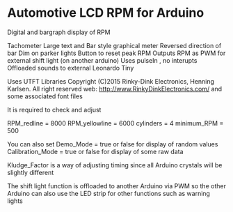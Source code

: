 # Automotive LCD RPM for Arduino
 Digital and bargraph display of RPM

Tachometer
Large text and
Bar style graphical meter
Reversed direction of bar
Dim on parker lights
Button to reset peak RPM
Outputs RPM as PWM for external shift light (on another arduino)
Uses pulseIn , no interupts
Offloaded sounds to external Leonardo Tiny

Uses 
UTFT Libraries
Copyright (C)2015 Rinky-Dink Electronics, Henning Karlsen. All right reserved
web: http://www.RinkyDinkElectronics.com/
and some associated font files

It is required to check and adjust

RPM_redline = 8000
RPM_yellowline = 6000
cylinders = 4
minimum_RPM = 500

You can also set
Demo_Mode = true or false for display of random values
Calibration_Mode = true or false for display of some raw data

Kludge_Factor is a way of adjusting timing since all Arduino crystals will be slightly different

The shift light function is offloaded to another Arduino via PWM so the other Arduino can also use the LED strip for other functions such as warning lights
